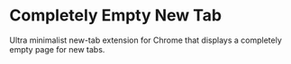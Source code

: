 # Completely Empty New Tab

Ultra minimalist new-tab extension for Chrome that displays a completely empty page for new tabs.

